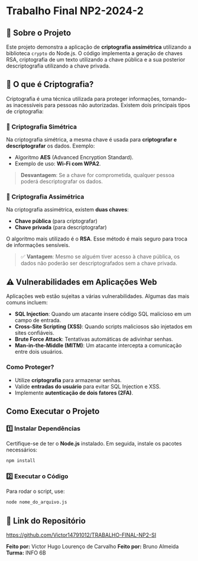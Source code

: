 # Trabalho Final NP2-2024-2

## 📌 Sobre o Projeto
Este projeto demonstra a aplicação de **criptografia assimétrica** utilizando a biblioteca `crypto` do Node.js. O código implementa a geração de chaves RSA, criptografia de um texto utilizando a chave pública e a sua posterior descriptografia utilizando a chave privada.

## 🔑 O que é Criptografia?
Criptografia é uma técnica utilizada para proteger informações, tornando-as inacessíveis para pessoas não autorizadas. Existem dois principais tipos de criptografia:

### 🔑 Criptografia Simétrica
Na criptografia simétrica, a mesma chave é usada para **criptografar e descriptografar** os dados. Exemplo:
- Algoritmo **AES** (Advanced Encryption Standard).
- Exemplo de uso: **Wi-Fi com WPA2**.

>  **Desvantagem**: Se a chave for comprometida, qualquer pessoa poderá descriptografar os dados.

### 🔹 Criptografia Assimétrica
Na criptografia assimétrica, existem **duas chaves**:
- **Chave pública** (para criptografar)
- **Chave privada** (para descriptografar)

O algoritmo mais utilizado é o **RSA**. Esse método é mais seguro para troca de informações sensíveis.

> ✅ **Vantagem**: Mesmo se alguém tiver acesso à chave pública, os dados não poderão ser descriptografados sem a chave privada.

## ⚠️ Vulnerabilidades em Aplicações Web
Aplicações web estão sujeitas a várias vulnerabilidades. Algumas das mais comuns incluem:

- **SQL Injection**: Quando um atacante insere código SQL malicioso em um campo de entrada.
- **Cross-Site Scripting (XSS)**: Quando scripts maliciosos são injetados em sites confiáveis.
- **Brute Force Attack**: Tentativas automáticas de adivinhar senhas.
- **Man-in-the-Middle (MITM)**: Um atacante intercepta a comunicação entre dois usuários.

### Como Proteger?
- Utilize **criptografia** para armazenar senhas.
- Valide **entradas do usuário** para evitar SQL Injection e XSS.
- Implemente **autenticação de dois fatores (2FA)**.

## Como Executar o Projeto
### 1️⃣ Instalar Dependências
Certifique-se de ter o **Node.js** instalado. Em seguida, instale os pacotes necessários:
```sh
npm install
```

### 2️⃣ Executar o Código
Para rodar o script, use:
```sh
node nome_do_arquivo.js
```



## 📌 Link do Repositório
https://github.com/Victor14791012/TRABALHO-FINAL-NP2-SI

**Feito por:** Victor Hugo Lourenço de Carvalho
**Feito por:** Bruno Almeida
**Turma:** INFO 6B

